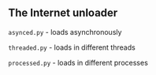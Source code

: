 ## The Internet unloader

`asynced.py` - loads asynchronously

`threaded.py` - loads in different threads

`processed.py` - loads in different processes
